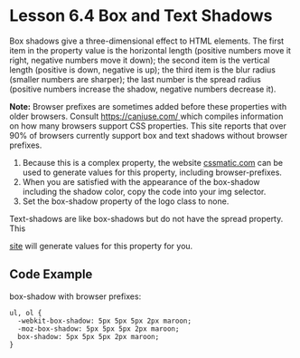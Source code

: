 # Lesson 6.4 Box and Text Shadows

Box shadows give a three-dimensional effect to HTML elements. The first item in the property value is the horizontal length \(positive numbers move it right, negative numbers move it down\); the second item is the vertical length \(positive is down, negative is up\); the third item is the blur radius \(smaller numbers are sharper\); the last number is the spread radius \(positive numbers increase the shadow, negative numbers decrease it\).

**Note:** Browser prefixes are sometimes added before these properties with older browsers. Consult [https://caniuse.com/ ](https://caniuse.com/)which compiles information on how many browsers support CSS properties. This site reports that over 90% of browsers currently support box and text shadows without browser prefixes.

1. Because this is a complex property, the website [cssmatic.com](http://www.cssmatic.com/box-shadow) can be used to generate values for  this property, including browser-prefixes.
2. When you are satisfied with the appearance of the box-shadow including the shadow color, copy the code into your img selector.
3. Set the box-shadow property of the logo class to none.

Text-shadows are like box-shadows but do not have the spread property. This

[site](http://www.cssportal.com/css3-text-shadow-generator/) will generate values for this property for you.



## Code Example

box-shadow with browser prefixes:

```text
ul, ol {
  -webkit-box-shadow: 5px 5px 5px 2px maroon;
  -moz-box-shadow: 5px 5px 5px 2px maroon;
  box-shadow: 5px 5px 5px 2px maroon;
}
```


